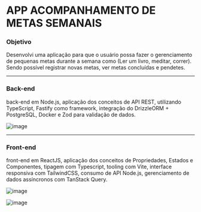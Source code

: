# APP ACOMPANHAMENTO DE METAS SEMANAIS

### __Objetivo__
Desenvolvi uma aplicação para que o usuário possa fazer o gerenciamento de pequenas metas durante a semana como (Ler um livro, meditar, correr). Sendo possível registrar novas metas, ver metas concluídas e pendetes.

---

### __Back-end__

back-end em Node.js, aplicação dos conceitos de API REST, utilizando TypeScript, Fastify como framework, integração do DrizzleORM + PostgreSQL, Docker e Zod para validação de dados.

![image](https://github.com/user-attachments/assets/485fe0dd-389a-447a-a095-1017ef2ba726)


---

### __Front-end__

front-end em ReactJS, aplicação dos conceitos de Propriedades, Estados e Componentes, tipagem com Typescript, tooling com Vite, interface responsiva com TailwindCSS, consumo de API Node.js, gerenciamento de dados assíncronos com TanStack Query.

![image](https://github.com/user-attachments/assets/320c1843-1bec-44bb-a184-8d8538a05f8b)

![image](https://github.com/user-attachments/assets/dca0f00c-a8e0-4626-85b9-a6140de773d6)


